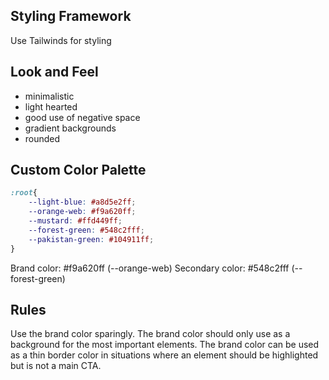 ## Styling Framework
Use Tailwinds for styling

## Look and Feel
- minimalistic
- light hearted
- good use of negative space
- gradient backgrounds
- rounded

## Custom Color Palette
``` css
:root{
    --light-blue: #a8d5e2ff;
    --orange-web: #f9a620ff;
    --mustard: #ffd449ff;
    --forest-green: #548c2fff;
    --pakistan-green: #104911ff;
}
```

Brand color: #f9a620ff (--orange-web)
Secondary color: #548c2fff (--forest-green)


## Rules
Use the brand color sparingly. The brand color should only use as a background for the most important elements.
The brand color can be used as a thin border color in situations where an element should be highlighted
but is not a main CTA.